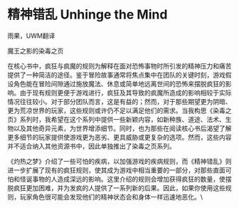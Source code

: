 # 精神错乱 Unhinge the Mind

雨果，UWM翻译

魔王之影的染毒之页

在核心书中，疯狂与疯魔的规则为解释在面对恐怖事物时所引发的精神压力和痛苦提供了一种简洁的途径。鉴于冒险故事通常将焦点集中在团队的关键时刻，游戏假设角色能在冒险间隙通过施放魔法、休息或简单地远离世间的恐怖来摆脱疯狂的影响。由于现有规则更便于游戏进行，疯狂及其导致的疯魔所造成的影响相较于实际情况往往较小。对于部分团队而言，这是有益的；然而，对于那些期望更为阴暗、更为荒凉世界的玩家，这些规则或许仍不足以满足他们的需求。当我构思《染毒之页》系列时，我希望在这个系列中提供一些新颖内容，如新种族、道途、法术、生物以及其他奇异元素，为世界增添细节。同时，也为那些在阅读核心书后渴望了解更多细节的玩家提供使游戏更为恶劣、更具威胁或更复杂的选项。然而，这些内容并不适合纳入其他资源书中，因此单独推出了染毒之页系列。

《灼热之梦》介绍了一些可怕的疾病，以加强游戏的疾病规则，而《精神错乱》则进一步扩展了现有的疯狂规则，使其成为游戏中相当重要的一部分，对那些直面可怕和怪诞事物的人造成深远的影响。这里介绍的规则会增加获得疯狂的数量，使摆脱疯狂更加困难，并为发疯的人提供了一系列新的后果。因此，如果你使用这些规则，玩家角色很可能会发现他们的精神状态会和身体一样迅速地恶化。\

 
